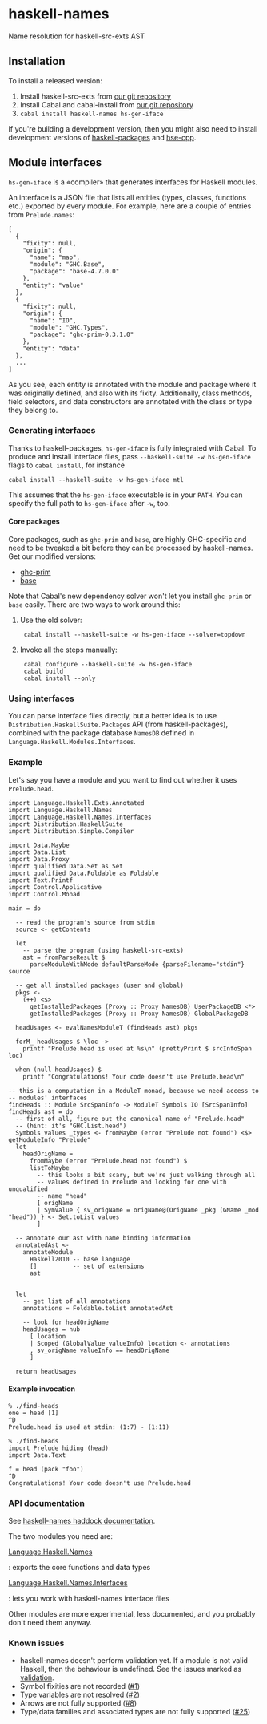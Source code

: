 haskell-names
=============

Name resolution for haskell-src-exts AST


Installation
------------

To install a released version:

1. Install haskell-src-exts from [our git repository][hse]
2. Install Cabal and cabal-install from [our git repository][cabal]
3. `cabal install haskell-names hs-gen-iface`

If you're building a development version, then you might also need to install
development versions of [haskell-packages][hp] and [hse-cpp][].

[cabal]: https://github.com/feuerbach/Cabal
[hse]: https://github.com/haskell-suite/haskell-src-exts
[hp]: https://github.com/haskell-suite/haskell-packages
[hse-cpp]: https://github.com/haskell-suite/hse-cpp

Module interfaces
-----------------

`hs-gen-iface` is a «compiler» that generates interfaces for Haskell modules.

An interface is a JSON file that lists all entities (types, classes, functions
etc.) exported by every module. For example, here are a couple of entries from
`Prelude.names`:

    [
      {
        "fixity": null,
        "origin": {
          "name": "map",
          "module": "GHC.Base",
          "package": "base-4.7.0.0"
        },
        "entity": "value"
      },
      {
        "fixity": null,
        "origin": {
          "name": "IO",
          "module": "GHC.Types",
          "package": "ghc-prim-0.3.1.0"
        },
        "entity": "data"
      },
      ...
    ]

As you see, each entity is annotated with the module and package where it was
originally defined, and also with its fixity. Additionally, class methods, field
selectors, and data constructors are annotated with the class or type they
belong to.

### Generating interfaces

Thanks to haskell-packages, `hs-gen-iface` is fully integrated with Cabal. To
produce and install interface files, pass `--haskell-suite -w hs-gen-iface` flags
to `cabal install`, for instance

    cabal install --haskell-suite -w hs-gen-iface mtl

This assumes that the `hs-gen-iface` executable is in your `PATH`. You can specify
the full path to `hs-gen-iface` after `-w`, too.

#### Core packages

Core packages, such as `ghc-prim` and `base`, are highly GHC-specific and need to
be tweaked a bit before they can be processed by haskell-names. Get our modified
versions:

* [ghc-prim](https://github.com/haskell-suite/ghc-prim)
* [base](https://github.com/haskell-suite/base)

Note that Cabal's new dependency solver won't let you install `ghc-prim`
or `base` easily. There are two ways to work around this:

1. Use the old solver:

        cabal install --haskell-suite -w hs-gen-iface --solver=topdown

2. Invoke all the steps manually:

        cabal configure --haskell-suite -w hs-gen-iface
        cabal build
        cabal install --only

### Using interfaces

You can parse interface files directly, but a better idea is to use
`Distribution.HaskellSuite.Packages` API (from haskell-packages), combined with
the package database `NamesDB` defined in `Language.Haskell.Modules.Interfaces`.

### Example

Let's say you have a module and you want to find out whether it uses
`Prelude.head`.

    import Language.Haskell.Exts.Annotated
    import Language.Haskell.Names
    import Language.Haskell.Names.Interfaces
    import Distribution.HaskellSuite
    import Distribution.Simple.Compiler

    import Data.Maybe
    import Data.List
    import Data.Proxy
    import qualified Data.Set as Set
    import qualified Data.Foldable as Foldable
    import Text.Printf
    import Control.Applicative
    import Control.Monad

    main = do

      -- read the program's source from stdin
      source <- getContents

      let
        -- parse the program (using haskell-src-exts)
        ast = fromParseResult $
          parseModuleWithMode defaultParseMode {parseFilename="stdin"} source

      -- get all installed packages (user and global)
      pkgs <-
        (++) <$>
          getInstalledPackages (Proxy :: Proxy NamesDB) UserPackageDB <*>
          getInstalledPackages (Proxy :: Proxy NamesDB) GlobalPackageDB

      headUsages <- evalNamesModuleT (findHeads ast) pkgs

      forM_ headUsages $ \loc ->
        printf "Prelude.head is used at %s\n" (prettyPrint $ srcInfoSpan loc)

      when (null headUsages) $
        printf "Congratulations! Your code doesn't use Prelude.head\n"

    -- this is a computation in a ModuleT monad, because we need access to
    -- modules' interfaces
    findHeads :: Module SrcSpanInfo -> ModuleT Symbols IO [SrcSpanInfo]
    findHeads ast = do
      -- first of all, figure out the canonical name of "Prelude.head"
      -- (hint: it's "GHC.List.head")
      Symbols values _types <- fromMaybe (error "Prelude not found") <$> getModuleInfo "Prelude"
      let
        headOrigName =
          fromMaybe (error "Prelude.head not found") $
          listToMaybe
            -- this looks a bit scary, but we're just walking through all
            -- values defined in Prelude and looking for one with unqualified
            -- name "head"
            [ origName
            | SymValue { sv_origName = origName@(OrigName _pkg (GName _mod "head")) } <- Set.toList values
            ]
      
      -- annotate our ast with name binding information
      annotatedAst <-
        annotateModule
          Haskell2010 -- base language
          []          -- set of extensions
          ast

      
      let
        -- get list of all annotations
        annotations = Foldable.toList annotatedAst

        -- look for headOrigName
        headUsages = nub
          [ location
          | Scoped (GlobalValue valueInfo) location <- annotations 
          , sv_origName valueInfo == headOrigName
          ]

      return headUsages

#### Example invocation


    % ./find-heads 
    one = head [1]
    ^D
    Prelude.head is used at stdin: (1:7) - (1:11)

    % ./find-heads
    import Prelude hiding (head)
    import Data.Text

    f = head (pack "foo")
    ^D
    Congratulations! Your code doesn't use Prelude.head

### API documentation

See [haskell-names haddock documentation][doc-index].

The two modules you need are:

[Language.Haskell.Names][]

:   exports the core functions and data types

[Language.Haskell.Names.Interfaces][]

:   lets you work with haskell-names interface files

Other modules are more experimental, less documented, and you probably don't need
them anyway.

[doc-index]: http://haskell-suite.github.io/docs/haskell-names/
[Language.haskell.Names]: http://haskell-suite.github.io/docs/haskell-names/Language-Haskell-Names.html
[Language.Haskell.Names.Interfaces]: http://haskell-suite.github.io/docs/haskell-names/Language-Haskell-Names-Interfaces.html

### Known issues

* haskell-names doesn't perform validation yet. If a module is not valid
  Haskell, then the behaviour is undefined. See the issues marked as
  [validation][].
* Symbol fixities are not recorded ([#1][])
* Type variables are not resolved ([#2][])
* Arrows are not fully supported ([#8][])
* Type/data families and associated types are not fully supported ([#25][])

[#1]: https://github.com/haskell-suite/haskell-names/issues/1
[#2]: https://github.com/haskell-suite/haskell-names/issues/2
[#8]: https://github.com/haskell-suite/haskell-names/issues/8
[#25]: https://github.com/haskell-suite/haskell-names/issues/25
[validation]: https://github.com/haskell-suite/haskell-names/issues?labels=validation&page=1&state=open
